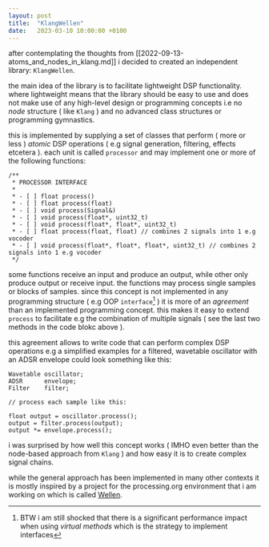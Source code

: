 ```yaml
---
layout: post
title:  "KlangWellen"
date:   2023-03-10 10:00:00 +0100
---
```


after contemplating the thoughts from [[2022-09-13-atoms_and_nodes_in_klang.md]] i decided to created an independent library: `KlangWellen`.

the main idea of the library is to facilitate lightweight DSP functionality. where lightweight means that the library should be easy to use and does not make use of any high-level design or programming concepts i.e no *node* structure ( like `Klang` ) and no advanced class structures or programming gymnastics. 

this is implemented by supplying a set of classes that perform ( more or less ) *atomic* DSP operations ( e.g signal generation, filtering, effects etcetera ). each unit is called `processor` and may implement one or more of the following functions:

```
/**
 * PROCESSOR INTERFACE
 *
 * - [ ] float process()
 * - [ ] float process(float)‌
 * - [ ] void process(Signal&)
 * - [ ] void process(float*, uint32_t)
 * - [ ] void process(float*, float*, uint32_t)
 * - [ ] float process(float, float)‌ // combines 2 signals into 1 e.g vocoder
 * - [ ] void process(float*, float*, float*, uint32_t) // combines 2 signals into 1 e.g vocoder
 */
 ```

some functions receive an input and produce an output, while other only produce output or receive input. the functions may process single samples or blocks of samples. since this concept is not implemented in any programming structure ( e.g OOP `interface`[^1] ) it is more of an *agreement* than an implemented programming concept. this makes it easy to extend `process` to facilitate e.g the combination of multiple signals ( see the last two methods in the code blokc above ).

this agreement allows to write code that can perform complex DSP operations e.g a simplified examples for a filtered, wavetable oscillator with an ADSR envelope could look something like this:

```
Wavetable oscillator;
ADSR      envelope;
Filter    filter;

// process each sample like this:

float output = oscillator.process();
output = filter.process(output);
output *= envelope.process();
```

i was surprised by how well this concept works ( IMHO even better than the node-based approach from `Klang` ) and how easy it is to create complex signal chains.

while the general approach has been implemented in many other contexts it is mostly inspired by a project for the processing.org environment that i am working on which is called [Wellen](http://github.com/dennisppaul/wellen).

[^1]: BTW i am still shocked that there is a significant performance impact when using *virtual methods* which is the strategy to implement interfaces